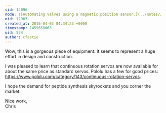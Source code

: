 ```yaml
---
cid: 14096
node: ![Automating valves using a magnetic position sensor.](../notes/JSummers/04-01-2016/automating-valves-using-a-magnetic-position-sensor)
nid: 12903
created_at: 2016-04-03 04:34:23 +0000
timestamp: 1459658063
uid: 554
author: cfastie
---
```


Wow, this is a gorgeous piece of equipment. It seems to represent a huge effort in design and construction.  

I was pleased to learn that continuous rotation servos are now available for about the same price as standard servos. Pololu has a few for good prices: <https://www.pololu.com/category/143/continuous-rotation-servos>.

I hope the demand for peptide synthesis skyrockets and you corner the market.

Nice work,  
Chris 